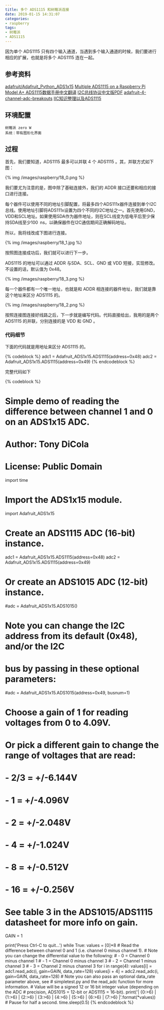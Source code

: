```yaml
---
title: 多个 ADS1115 和树莓派连接
date: 2019-01-15 14:31:07
categories:
- raspberry
tags:
- 树莓派
- ADS1115
---
```

因为单个 ADS1115 只有四个输入通道，当遇到多个输入通道的时候，我们要进行相应的扩展，也就是将多个 ADS1115 连在一起。

<!--more-->

## 参考资料

[adafruit/Adafruit_Python_ADS1x15](https://github.com/adafruit/Adafruit_Python_ADS1x15/blob/master/Adafruit_ADS1x15/ADS1x15.py)
[Multiple ADS1115 on a Raspberry Pi Model A+ ](https://forums.adafruit.com/viewtopic.php?f=19&t=84375)
[ADS1115数据手册中文翻译](https://wenku.baidu.com/view/8bab101feef9aef8941ea76e58fafab069dc44e7.html?re=view)
[I2C总线协议中文版PDF](https://wenku.baidu.com/view/3ecc0242a8956bec0975e330.html)
[adafruit-4-channel-adc-breakouts](https://learn.adafruit.com/adafruit-4-channel-adc-breakouts?view=all)
[IIC知识整理以及ADS1115](https://blog.csdn.net/g2117805/article/details/70058978)

## 环境配置

	树莓派 zero W
	系统：带有图形化界面
	
## 过程

首先，我们要知道，ADS1115 最多可以并联 4 个 ADS1115 。其，并联方式如下图：

{% img /images/raspberry/18_0.png %}

我们要尤为注意的是，图中除了基础连接外，我们的 ADDR 接口还要和相应的接口进行连接。

每个器件可以使用不同的地址引脚配置，将最多四个ADS111x器件连接到单个I2C总线。使用地址引脚将ADS111x设置为四个不同的I2C地址之一。首先使用GND，VDD和SCL地址。如果使用SDA作为器件地址，则在SCL线变为低电平后至少保持SDA线至少100 ns，以确保器件在I2C通信期间正确解码地址。

所以，我将线改成下图进行连接。

{% img /images/raspberry/18_1.jpg %}

按照图连接成功后，我们就可以进行下一步。

ADS1115 的地址可以通过 ADDR 与SDA、SCL、GND 或 VDD 短接，实现修改。不设置的话，默认值为 0x48。

{% img /images/raspberry/18_3.png %}

每一个器件都有一个唯一地址，也就是和 ADDR 相连接的器件地址，我们就是靠这个地址来区分 ADS1115 的。

{% img /images/raspberry/18_2.png %}

按照连接图连接好线路之后，下一步就是编写代码。代码直接给出，我用的是两个 ADS1115 的并联，分别连接的是 VDD 和 GND 。

### 代码细节

下面的代码就是用地址来区分 ADS1115 的。

{% codeblock %}
adc1 = Adafruit_ADS1x15.ADS1115(address=0x48)
adc2 = Adafruit_ADS1x15.ADS1115(address=0x49)
{% endcodeblock %}

完整代码如下

{% codeblock %}
# Simple demo of reading the difference between channel 1 and 0 on an ADS1x15 ADC.
# Author: Tony DiCola
# License: Public Domain
import time

# Import the ADS1x15 module.
import Adafruit_ADS1x15


# Create an ADS1115 ADC (16-bit) instance.
adc1 = Adafruit_ADS1x15.ADS1115(address=0x48)
adc2 = Adafruit_ADS1x15.ADS1115(address=0x49)
# Or create an ADS1015 ADC (12-bit) instance.
#adc = Adafruit_ADS1x15.ADS1015()

# Note you can change the I2C address from its default (0x48), and/or the I2C
# bus by passing in these optional parameters:
#adc = Adafruit_ADS1x15.ADS1015(address=0x49, busnum=1)

# Choose a gain of 1 for reading voltages from 0 to 4.09V.
# Or pick a different gain to change the range of voltages that are read:
#  - 2/3 = +/-6.144V
#  -   1 = +/-4.096V
#  -   2 = +/-2.048V
#  -   4 = +/-1.024V
#  -   8 = +/-0.512V
#  -  16 = +/-0.256V
# See table 3 in the ADS1015/ADS1115 datasheet for more info on gain.
GAIN = 1

print('Press Ctrl-C to quit...')
while True:
	values = [0]*8
    # Read the difference between channel 0 and 1 (i.e. channel 0 minus channel 1).
    # Note you can change the differential value to the following:
    #  - 0 = Channel 0 minus channel 1
    #  - 1 = Channel 0 minus channel 3
    #  - 2 = Channel 1 minus channel 3
    #  - 3 = Channel 2 minus channel 3
	for i in range(4):
		values[i] = adc1.read_adc(i, gain=GAIN, data_rate=128)
		values[i + 4] = adc2.read_adc(i, gain=GAIN, data_rate=128)
    # Note you can also pass an optional data_rate parameter above, see
    # simpletest.py and the read_adc function for more information.
    # Value will be a signed 12 or 16 bit integer value (depending on the ADC
    # precision, ADS1015 = 12-bit or ADS1115 = 16-bit).
	print('| {0:>6} | {1:>6} | {2:>6} | {3:>6} | {4:>6} | {5:>6} | {6:>6} | {7:>6} |'.format(*values))
    # Pause for half a second.
	time.sleep(0.5)
{% endcodeblock %}









